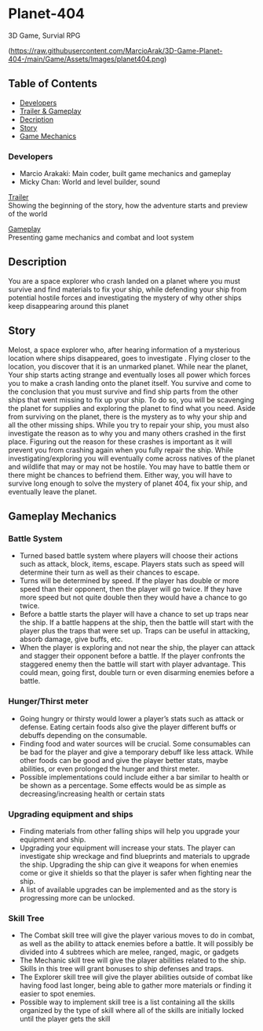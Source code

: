 # Planet-404
3D Game, Survial RPG

(https://raw.githubusercontent.com/MarcioArak/3D-Game-Planet-404-/main/Game/Assets/Images/planet404.png)

## Table of Contents
* [Developers](#developers)
* [Trailer & Gameplay](#video)
* [Decription](#description)
* [Story](#story)
* [Game Mechanics](#mechanics)

<a id="developers"></a>
### Developers
* Marcio Arakaki: Main coder, built game mechanics and gameplay
* Micky Chan: World and level builder, sound

<a id="video"></a>
[Trailer](https://www.youtube.com/watch?v=pDrs2tVm3lU)  
Showing the beginning of the story, how the adventure starts and preview of the world

[Gameplay](https://www.youtube.com/watch?v=A2mDxGsIQ0M)  
Presenting game mechanics and combat and loot system

<a id="description"></a>
## Description
You are a space explorer who crash landed on a planet where you must survive and find materials to fix your ship, while defending your ship from potential hostile forces and investigating the mystery of why other ships keep disappearing around this planet

<a id="story"></a>
## Story
Melost, a space explorer who, after hearing information of a mysterious location where ships disappeared, goes to investigate . Flying closer to the location, you discover that it is an unmarked planet. While near the planet, Your ship starts acting strange and eventually loses all power which forces you to make a crash landing onto the planet itself. You survive and come to the conclusion that you must survive and find ship parts from the other ships that went missing to fix up your ship. To do so, you will be scavenging the planet for supplies and exploring the planet to find what you need.
	Aside from surviving on the planet, there is the mystery as to why your ship and all the other missing ships. While you try to repair your ship, you must also investigate the reason as to why you and many others crashed in the first place. Figuring out the reason for these crashes is important as it will prevent you from crashing again when you fully repair the ship. While investigating/exploring you will eventually come across natives of the planet and wildlife that may or may not be hostile. You may have to battle them or there might be chances to befriend them. Either way, you will have to survive long enough to solve the mystery of planet 404, fix your ship, and eventually leave the planet.


<a id="mechanics"></a>
## Gameplay Mechanics
### Battle System
* Turned based battle system where players will choose their actions such as attack, block, items, escape. Players stats such as speed will determine their turn as well as their chances to escape.
* Turns will be determined by speed. If the player has double or more speed than their opponent, then the player will go twice. If they have more speed but not quite double then they would have a chance to go twice. 
* Before a battle starts the player will have a chance to set up traps near the ship. If a battle happens at the ship, then the battle will start with the player plus the traps that were set up. Traps can be useful in attacking, absorb damage, give buffs, etc.
* When the player is exploring and not near the ship, the player can attack and stagger their opponent before a battle. If the player confronts the staggered enemy then the battle will start with player advantage. This could mean, going first, double turn or even disarming enemies before a battle.

### Hunger/Thirst meter
* Going hungry or thirsty would lower a player’s stats such as attack or defense. Eating certain foods also give the player different buffs or debuffs depending on the consumable.
* Finding food and water sources will be crucial. Some consumables can be bad for the player and give a temporary debuff like less attack. While other foods can be good and give the player better stats, maybe abilities, or even prolonged the hunger and thirst meter.
* Possible implementations could include either a bar similar to health or be shown as a percentage. Some effects would be as simple as decreasing/increasing health or certain stats

### Upgrading equipment and ships
* Finding materials from other falling ships will help you upgrade your equipment and ship.
* Upgrading your equipment will increase your stats. The player can investigate ship wreckage and find blueprints and materials to upgrade the ship. Upgrading the ship can give it weapons for when enemies come or give it shields so that the player is safer when fighting near the ship.
* A list of available upgrades can be implemented and as the story is progressing more can be unlocked.

### Skill Tree
* The Combat skill tree will give the player various moves to do in combat, as well as the ability to attack enemies before a battle. It will possibly be divided into 4 subtrees which are melee, ranged, magic, or gadgets 
* The Mechanic skill tree will give the player abilities related to the ship. Skills in this tree will grant bonuses to ship defenses and traps.
* The Explorer skill tree will give the player abilities outside of combat like having food last longer, being able to gather more materials or finding it easier to spot enemies.
* Possible way to implement skill tree is a list containing all the skills organized by the type of skill where all of the skills are initially locked until the player gets the skill
